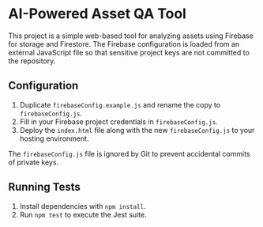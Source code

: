 # AI-Powered Asset QA Tool

This project is a simple web-based tool for analyzing assets using Firebase for storage and Firestore. The Firebase configuration is loaded from an external JavaScript file so that sensitive project keys are not committed to the repository.

## Configuration

1. Duplicate `firebaseConfig.example.js` and rename the copy to `firebaseConfig.js`.
2. Fill in your Firebase project credentials in `firebaseConfig.js`.
3. Deploy the `index.html` file along with the new `firebaseConfig.js` to your hosting environment.

The `firebaseConfig.js` file is ignored by Git to prevent accidental commits of private keys.

## Running Tests

1. Install dependencies with `npm install`.
2. Run `npm test` to execute the Jest suite.
